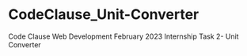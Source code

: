 # CodeClause_Unit-Converter
Code Clause Web Development February 2023 Internship Task 2- Unit Converter

